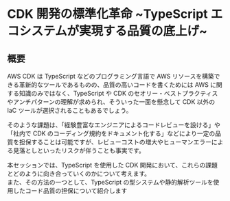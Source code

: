 # CDK 開発の標準化革命 ~TypeScript エコシステムが実現する品質の底上げ~

## 概要

AWS CDK は TypeScript などのプログラミング言語で AWS リソースを構築できる革新的なツールであるものの、品質の高いコードを書くためには AWS に関する知識のみではなく、TypeScript や CDK のセオリー・ベストプラクティスやアンチパターンの理解が求められ、そういった一面を懸念して CDK 以外の IaC ツールが選択されることもあるでしょう。

そのような課題は、「経験豊富なエンジニアによるコードレビューを設ける」や「社内で CDK のコーディング規約をドキュメント化する」などにより一定の品質を担保することは可能ですが、レビューコストの増大やヒューマンエラーによる見落としといったリスクが伴うことも事実です。

本セッションでは、TypeScript を使用した CDK 開発において、これらの課題とどのように向き合っていくのかについて考えます。  
また、その方法の一つとして、TypeScript の型システムや静的解析ツールを使用したコード品質の担保について紹介します
